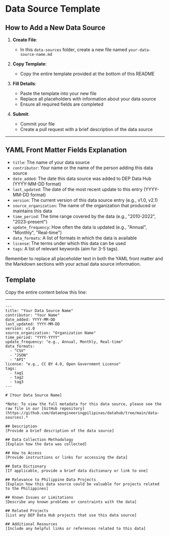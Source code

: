# Data Source Template

## How to Add a New Data Source

1. **Create File**: 
   - In this `data-sources` folder, create a new file named `your-data-source-name.md`

2. **Copy Template**: 
   - Copy the entire template provided at the bottom of this README

3. **Fill Details**: 
   - Paste the template into your new file
   - Replace all placeholders with information about your data source
   - Ensure all required fields are completed

4. **Submit**: 
   - Commit your file
   - Create a pull request with a brief description of the data source

---

## YAML Front Matter Fields Explanation

- `title`: The name of your data source
- `contributor`: Your name or the name of the person adding this data source
- `date_added`: The date this data source was added to DEP Data Hub (YYYY-MM-DD format)
- `last_updated`: The date of the most recent update to this entry (YYYY-MM-DD format)
- `version`: The current version of this data source entry (e.g., v1.0, v2.1)
- `source_organization`: The name of the organization that produced or maintains this data
- `time_period`: The time range covered by the data (e.g., "2010-2022", "2023-present")
- `update_frequency`: How often the data is updated (e.g., "Annual", "Monthly", "Real-time")
- `data_formats`: A list of formats in which the data is available
- `license`: The terms under which this data can be used
- `tags`: A list of relevant keywords (aim for 3-5 tags).
 
Remember to replace all placeholder text in both the YAML front matter and the Markdown sections with your actual data source information.

## Template

Copy the entire content below this line:

---

```
---
title: "Your Data Source Name"
contributor: "Your Name"
date_added: YYYY-MM-DD
last_updated: YYYY-MM-DD
version: v1.0
source_organization: "Organization Name"
time_period: "YYYY-YYYY"
update_frequency: "e.g., Annual, Monthly, Real-time"
data_formats:
  - "CSV"
  - "JSON"
  - "API"
license: "e.g., CC BY 4.0, Open Government License"
tags:
  - tag1
  - tag2
  - tag3
---

# [Your Data Source Name]

*Note: To view the full metadata for this data source, please see the raw file in our [GitHub repository](https://github.com/dataengineeringpilipinas/datahub/tree/main/data-sources).*

## Description
[Provide a brief description of the data source]

## Data Collection Methodology
[Explain how the data was collected]

## How to Access
[Provide instructions or links for accessing the data]

## Data Dictionary
[If applicable, provide a brief data dictionary or link to one]

## Relevance to Philippine Data Projects
[Explain how this data source could be valuable for projects related to the Philippines]

## Known Issues or Limitations
[Describe any known problems or constraints with the data]

## Related Projects
[List any DEP Data Hub projects that use this data source]

## Additional Resources
[Include any helpful links or references related to this data]
```
